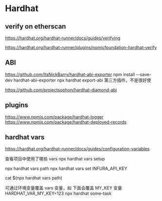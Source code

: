 # Hardhat

## verify on etherscan

https://hardhat.org/hardhat-runner/docs/guides/verifying

https://hardhat.org/hardhat-runner/plugins/nomicfoundation-hardhat-verify

## ABI

https://github.com/ItsNickBarry/hardhat-abi-exporter
npm install --save-dev hardhat-abi-exporter
npx hardhat export-abi
第三方插件，不是很好使

https://github.com/projectsophon/hardhat-diamond-abi

## plugins

https://www.npmjs.com/package/hardhat-logger
https://www.npmjs.com/package/hardhat-deployed-records

## hardhat vars

https://hardhat.org/hardhat-runner/docs/guides/configuration-variables

查看项目中使用了哪些 vars
npx hardhat vars setup

npx hardhat vars path
npx hardhat vars set INFURA_API_KEY

cat $(npx hardhat vars path)

可通过环境变量覆盖 vars 变量，如 下面会覆盖 MY_KEY 变量
HARDHAT_VAR_MY_KEY=123 npx hardhat some-task
